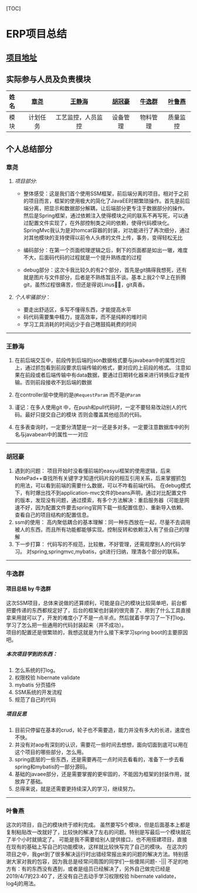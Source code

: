 [TOC]



# ERP项目总结

## [项目地址](https://github.com/zhattty/project2/)

## 实际参与人员及负责模块

| 姓名 | [章尧](#章尧) |  [王静海](王静海)  | [胡冠豪](#胡冠豪) | [牛逸群](#牛逸群) | [叶鲁燕](#叶鲁燕) |
| :--- | :-----------: | :----------------: | :---------------: | :---------------: | :---------------: |
| 模块 |   计划任务    | 工艺监控，人员监控 |     设备管理      |     物料管理      |     质量监控      |

## 个人总结部分

### 章尧

1. *项目部分*:

   * 整体感受：这是我们首个使用SSM框架，前后端分离的项目。相对于之前的项目而言，框架的使用极大的简化了JavaEE时期繁琐操作。首先是前后端分离，把显示和数据部分解耦，让后端部分更专注于数据部分的操作。然后是Spring框架，通过依赖注入使得模块之间的联系不再写死，可以通过配置文件实现了，在外部控制类之间的依赖，使得代码模块化。SpringMvc我认为是对tomcat容器的封装，对功能进行了再次细分，通过对其他模块的支持使得以前令人头疼的文件上传，事务，变得轻松无比

     

   * 编码部分：在第一个页面梳理逻辑之后，剩下的页面都是如出一辙，难度不大，后面码代码的过程就是一个提升熟练度的过程

     

   * debug部分：这次卡我比较久的有2个部分，首先是git搞得我想死，还有就是图片与文件部分，后者是不熟练暂且不谈。基本上我2个早上在折腾git，虽然过程很痛苦，但还是得说Linus🐂🍺，git真香。

     

2. *个人牢骚部分*：

   * 要走出舒适区，多写不懂得东西，才能提高水平
   * 码代码需要集中精力，提高效率，而不是纯粹的堆时间
   * 学习工具消耗的时间远少于自己瞎鼓捣耗费的时间

---

### 王静海

1. 在前后端交互中，前段传到后端的json数据格式要与javabean中的属性对应上，通过抓包看到前段要求后端传输的格式，要对应的上前段的格式。  注意如果在前段或者后端传输中有data数据，要通过日期转化器来进行转换后才能传输。否则前段接收不到后端的数据

   

2. 在controller层中使用的是`@RequestParam`  而不是`@Param`

   

3. 谨记：在多人使用git 中，在push和pull代码时，一定不要轻易改动别人的代码。最好只提交自己的模块    否则会覆盖其他组员的代码。

   

4. 在多表查询时，一定要分清楚是一对一还是多对多。一定要注意数据库中的列名与javabean中的属性一一对应

---

### 胡冠豪
1. 遇到的问题：
       项目开始时没看懂前端的easyui框架的使用逻辑，后来NotePad++查找所有关键字才知道代码片段的相互引用关系，后来掌握抓包的用法，可以看到前端的需要什么数据，可以不咋看前端代码。
       在debug模式下，有时爆出找不到application-mvc文件的beans声明，通过对比配置文件的版本，发现没有问题，通过摸索，有多个方法解决：重启服务器（可能是网速不好，因为配置文件要去spring官网下载一些配置信息）、重新导入依赖、查看自己的项目结构的配置信息。
2. ssm的使用：
      高内聚低耦合的基本理解：同一种东西放在一起，尽量不去调用被人的东西，而且所有功能都能够实现。控制反转和依赖注入有了些自己的理解
3. 下一步打算：
      代码写的不规范，比较散，不好管理，还需观摩别人的代码学习。
      对spring,springmvc,mybatis，git进行归纳，理清各个部分的联系。
---

### 牛逸群
#### 项目总结 by 牛逸群

这次SSM项目，总体来说做的还算顺利，可能是自己的模块比较简单吧，前台都把要传递的东西都规定好了，后台的框架也封装的很完善了、用到了什么工具直接拿来用就可以了，开发的难度小了不是一点半点。然后就着手学习了一下打log，学习了怎么把一些通用的代码封装起来（并不成功）。  
项目的配置还是很繁琐的，我想这就是为什么接下来学习spring boot的主要原因吧。

##### 本次项目学到的东西：

1. 怎么系统的打log。
2. 权限校验 hibernate validate
3. mybatis 分页插件
4. SSM系统的开发流程
5. 规范了自己的代码 

##### 项目反思

1. 目前只停留在基本的crud，轮子也不需要造，能力并没有多大的长进，速度也不快。
2. 并没有对aop有深刻的认识，需要花一些时间去想想，面向切面到底可以用在这个项目的哪些部分，怎么用。 
3. spring底层的一些东西，还是需要再花一点时间去看看的，准备下一步去看spring和mybatis的一部分源码。
4. 基础的javaee部分，还是需要掌握的更牢固的，不能因为框架的封装作用，就放弃了基础。
5. 总得来说，就是还需要更持续深入的学习，继续努力。
---

### 叶鲁燕
这次的项目，自己的模块终于顺利完成。
虽然要写5个模块，但是后面基本上都是复制粘贴改一改就好了，比较快的解决了左右的问题。特别是写最后一个模块就花了半个小时就搞定了。
可能是我不需要给别人提供接口，也不用搭建项目，直接在现有的基础上写自己的功能模块，这样就比较快写完了自己的模块。
在这次的项目之中，我get到了很多解决运行时出错经常报出来的问题的解决方法。特别感谢大家对我的包容，因为我总是经常问周围的同学们一些傻屌问题- -|||
不足的地方有：有的东西没有遇到，或者是组员已经解决了，另外自己做完已经是2019/4/7的23:40了，还没有自己去动手学习权限校验 hibernate validate，log4j的用法。



